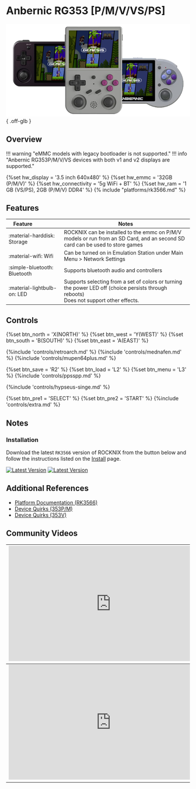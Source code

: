# Anbernic RG353 [P/M/V/VS/PS]

![](../../_inc/images/devices/anbernic-rg353.png){ .off-glb }

## Overview
!!! warning "eMMC models with legacy bootloader is not supported."
!!! info "Anbernic RG353P/M/V/VS devices with both v1 and v2 displays are supported."

{%set hw_display = '3.5 inch 640x480' %}
{%set hw_emmc = '32GB (P/M/V)' %}
{%set hw_connectivity = '5g WiFi + BT' %}
{%set hw_ram = '1 GB (VS/PS), 2GB (P/M/V) DDR4' %}
{% include "platforms/rk3566.md" %}


## Features

| Feature&nbsp;&nbsp;&nbsp;&nbsp;&nbsp;&nbsp;&nbsp;&nbsp;&nbsp;&nbsp;&nbsp;&nbsp;&nbsp;&nbsp;&nbsp;&nbsp; | Notes |
| -- | -- |
| :material-harddisk: Storage | ROCKNIX can be installed to the emmc on P/M/V models or run from an SD Card, and an second SD card can be used to store games |
| :material-wifi: Wifi | Can be turned on in Emulation Station under Main Menu > Network Settings |
| :simple-bluetooth: Bluetooth | Supports bluetooth audio and controllers |
| :material-lightbulb-on: LED | Supports selecting from a set of colors or turning the power LED off (choice persists through reboots) <br> Does not support other effects. |

## Controls

{%set btn_north = 'X(NORTH)' %}
{%set btn_west = 'Y(WEST)' %}
{%set btn_south = 'B(SOUTH)' %}
{%set btn_east = 'A(EAST)' %}

{%include 'controls/retroarch.md' %}
{%include 'controls/mednafen.md' %}
{%include 'controls/mupen64plus.md' %}

{%set btn_save = 'R2' %}
{%set btn_load = 'L2' %}
{%set btn_menu = 'L3' %}
{%include 'controls/ppsspp.md' %}

{%include 'controls/hypseus-singe.md' %}

{%set btn_pre1 = 'SELECT' %}
{%set btn_pre2 = 'START' %}
{%include 'controls/extra.md' %}

## Notes

### Installation

Download the latest `RK3566` version of ROCKNIX from the button below and follow the instructions listed on the [Install](../../../play/install/) page.

[![Latest Version](https://img.shields.io/github/release/ROCKNIX/distribution.svg?labelColor=111111&color=FF5555&label=Latest&style=flat#only-light)](https://github.com/ROCKNIX/distribution/releases/latest)
[![Latest Version](https://img.shields.io/github/release/ROCKNIX/distribution.svg?labelColor=dddddd&color=FF5555&label=Latest&style=flat#only-dark)](https://github.com/ROCKNIX/distribution/releases/latest)

## Additional References

- [Platform Documentation (RK3566)](https://github.com/ROCKNIX/distribution/blob/main/documentation/PER_DEVICE_DOCUMENTATION/RK3566)
- [Device Quirks (353P/M)](https://github.com/ROCKNIX/distribution/tree/main/packages/hardware/quirks/devices/Anbernic%20RG353P)
- [Device Quirks (353V)](https://github.com/ROCKNIX/distribution/tree/main/packages/hardware/quirks/devices/Anbernic%20RG353V)

## Community Videos

| <iframe width="560" height="315" src="https://www.youtube.com/embed/tJR0Evx3KS0?si=UNCRp6nQWJClLo0H" frameborder="0" allow="accelerometer; autoplay; clipboard-write; encrypted-media; gyroscope; picture-in-picture; web-share" allowfullscreen></iframe> | <iframe width="560" height="315" src="https://www.youtube.com/embed/MjyyxyIcEto?si=wYlVT6oRjsCGg0Hh" title="YouTube video player" frameborder="0" allow="accelerometer; autoplay; clipboard-write; encrypted-media; gyroscope; picture-in-picture; web-share" allowfullscreen></iframe> |
| -- | -- |
| <iframe width="560" height="315" src="https://www.youtube.com/embed/Q9zETew3iuY?si=PiOlyviTPN3QDQqb&amp;start=1104" title="YouTube video player" frameborder="0" allow="accelerometer; autoplay; clipboard-write; encrypted-media; gyroscope; picture-in-picture; web-share" allowfullscreen></iframe> | <iframe width="560" height="315" src="https://www.youtube.com/embed/vnHRKn9FoVw?si=OuJyNbTn3rdJNvNa" title="YouTube video player" frameborder="0" allow="accelerometer; autoplay; clipboard-write; encrypted-media; gyroscope; picture-in-picture; web-share" allowfullscreen></iframe> |
